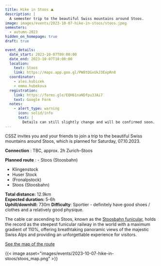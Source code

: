 ```yaml
---
title: Hike in Stoos ⛰️
description: |
  A semester trip to the beautiful Swiss mountains around Stoos.
image: images/events/2023-10-07-hike-in-stoos/stoos.jpeg
semesters:
  - autumn-2023
hidden_on_homepage: true
draft: true

event_details:
  date_start: 2023-10-07T09:00:00
  date_end: 2023-10-07T18:00:00
  location:
    text: Stoos
    link: https://maps.app.goo.gl/PW8tQGxUkJ3ExpRn8
  coordinator:
    - ales.kubicek
    - emma.hubekova
  registration:
    link: https://forms.gle/EQH61naNDfpu3JAi7
    text: Google Form
  notes:
    - alert_type: warning
      icon: solid/info
      text: |
        Details can still slightly change and will be confirmed soon.
---
```


CSSZ invites you and your friends to join a trip to the beautiful Swiss mountains around Stoos, which is planned for Saturday, 07.10.2023.

**Connection**
: TBC, approx. 2h Zurich–Stoos

**Planned route**
: - Stoos (Stoosbahn)
  - Klingenstock
  - Huser Stock
  - (Fronalpstock)
  - Stoos (Stoosbahn)

**Total distance:** 12.9km  
**Expected duration:** 5-6h  
**Uphill/downhill:** 730m
**Difficulty**: Sportier - definitely have good shoes / clothes and a relatively good physique.

The cable car ascending to Stoos, known as the [Stoosbahn funicular](https://www.stoos.ch/en/stories/stoosbahnen), holds the record as the steepest funicular railway in the world with a maximum gradient of 110%, offering breathtaking panoramic views of the majestic Swiss Alps and providing an unforgettable experience for visitors.

<!--more-->

[See the map of the route](https://en.mapy.cz/s/mahesaluco)

{{< image asset="images/events/2023-10-07-hike-in-stoos/stoos_map.png" >}}
